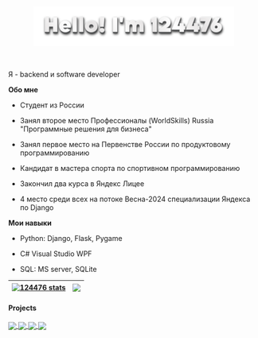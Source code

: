 <p align="center"><a href="https://124476.github.io"><img width="80%" alt="Hello, I'm 124476." src="./img/hello.png" /></a></p>

<br/>

Я - backend и software developer

**Обо мне**

- Студент из России

- Занял второе место Профессионалы (WorldSkills) Russia "Программные решения для бизнеса"

- Занял первое место на Первенстве России по продуктовому программированию

- Кандидат в мастера спорта по спортивном программированию

- Закончил два курса в Яндекс Лицее

- 4 место среди всех на потоке Весна-2024 специализации Яндекса по Django

**Мои навыки**

- Python: Django, Flask, Pygame

- C# Visual Studio WPF

- SQL: MS server, SQLite


| <a href="https://124476.github.io"><img align="center" src="https://github-readme-stats.vercel.app/api?username=124476&show_icons=true&theme=buefy&hide_border=true" alt="124476 stats" /></a> | <a href="https://124476.github.io"><img align="center" src="https://github-readme-stats.vercel.app/api/top-langs?username=124476&layout=compact&theme=buefy&hide_border=true" /></a> |
| ------------- | ------------- |

#### Projects

<a href="https://github.com/124476/Best_diary">
  <img align="center" src="https://github-readme-stats.vercel.app/api/pin/?username=124476&repo=Best_diary&theme=buefy" />
</a>
<a href="https://github.com/124476/Entangled-Tale">
  <img align="center" src="https://github-readme-stats.vercel.app/api/pin/?username=124476&repo=Entangled-Tale&theme=buefy" />
</a>
<a href="https://github.com/124476/Tatarlango">
  <img align="center" src="https://github-readme-stats.vercel.app/api/pin/?username=124476&repo=Tatarlango&theme=buefy" />
</a>
<a href="https://github.com/124476/Smart_Class">
  <img align="center" src="https://github-readme-stats.vercel.app/api/pin/?username=124476&repo=Smart_Class&theme=buefy" />
</a>
